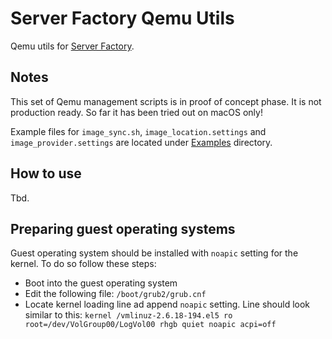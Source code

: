 # Server Factory Qemu Utils

Qemu utils for [Server Factory](https://github.com/milos85vasic/Server-Factory).

## Notes

This set of Qemu management scripts is in proof of concept phase. It is not production ready.
So far it has been tried out on macOS only!

Example files for `image_sync.sh`, `image_location.settings` and `image_provider.settings` 
are located under [Examples](./Examples) directory.

## How to use

Tbd.

## Preparing guest operating systems

Guest operating system should be installed with `noapic` setting for the kernel.
To do so follow these steps:

- Boot into the guest operating system
- Edit the following file: `/boot/grub2/grub.cnf`
- Locate kernel loading line ad append `noapic` setting. Line should look similar to this: 
`kernel /vmlinuz-2.6.18-194.el5 ro root=/dev/VolGroup00/LogVol00 rhgb quiet noapic acpi=off`

